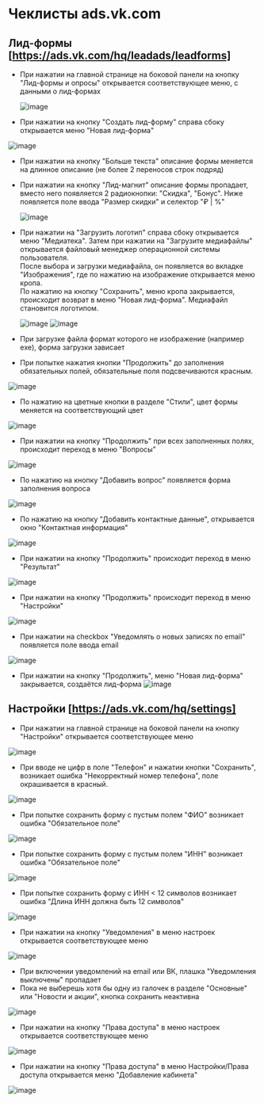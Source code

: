 # Чеклисты ads.vk.com
## Лид-формы [https://ads.vk.com/hq/leadads/leadforms]
- При нажатии на главной странице на боковой панели на кнопку "Лид-формы и опросы" открывается соответствующее меню, с данными о лид-формах
  
  ![image](https://github.com/user-attachments/assets/83b2e635-6204-4ba8-b972-2f697b37d152)
- При нажатии на кнопку "Создать лид-форму" справа сбоку открывается меню "Новая лид-форма"
  
![image](https://github.com/user-attachments/assets/8dabe327-8018-4804-b94d-f9b378f7fae7)
- При нажатии на кнопку "Больше текста" описание формы меняется на длинное описание (не более 2 переносов строк подряд)
- При нажатии на кнопку "Лид-магнит" описание формы пропадает, вместо него появляется 2 радиокнопки: "Скидка", "Бонус". Ниже появляется поле ввода "Размер скидки" и селектор "₽ | %"
  
  ![image](https://github.com/user-attachments/assets/b1345d1d-a6c1-4efe-9ea7-9810e30402dd)
- При нажатии на "Загрузить логотип" справа сбоку открывается меню "Медиатека". Затем при нажатии на "Загрузите медиафайлы" открывается файловый менеджер операционной системы пользователя.\
  После выбора и загрузки медиафайла, он появляется во вкладке "Изображения", где по нажатию на изображение открывается меню кропа.\
  По нажатию на кнопку "Сохранить", меню кропа закрывается, происходит возврат в меню "Новая лид-форма". Медиафайл становится логотипом.
  
  ![image](https://github.com/user-attachments/assets/b0a94dd0-fc6f-4bad-bde8-466db0d2df7e)
  ![image](https://github.com/user-attachments/assets/bb06eb8e-9a44-43be-a8ca-a846060f1445)
- При загрузке файла формат которого не изображение (например exe), форма загрузки зависает 

- При попытке нажатия кнопки "Продолжить" до заполнения обязательных полей, обязательные поля подсвечиваются красным.
  
![image](https://github.com/user-attachments/assets/0a47513d-6ed5-4089-8b0f-6bb23a224ec3)
- По нажатию на цветные кнопки в разделе "Стили", цвет формы меняется на соответствующий цвет

![image](https://github.com/user-attachments/assets/86b7f2c4-8dfc-4a29-9c52-84cd661aee56)

- При нажатии на кнопку "Продолжить" при всех заполненных полях, происходит переход в меню "Вопросы"

![image](https://github.com/user-attachments/assets/b5ee5d4b-0b7a-4e28-a46a-cb75474ab429)
- По нажатию на кнопку "Добавить вопрос" появляется форма заполнения вопроса

![image](https://github.com/user-attachments/assets/57aa562e-59cb-4426-970d-c672f88ce291)
- По нажатию на кнопку "Добавить контактные данные", открывается окно "Контактная информация"

![image](https://github.com/user-attachments/assets/c4f013a9-583f-4019-aa13-92239fdea285)
- При нажатии на кнопку "Продолжить" происходит переход в меню "Результат"

![image](https://github.com/user-attachments/assets/228b515f-99e8-4511-b43f-5f2ed6f3db0d)
- При нажатии на кнопку "Продолжить" происходит переход в меню "Настройки"

![image](https://github.com/user-attachments/assets/da50566f-b7a9-4341-9df4-8b9515bf8639)
- При нажатии на checkbox "Уведомлять о новых записях по email" появляется поле ввода email


![image](https://github.com/user-attachments/assets/e981176d-2b0d-4eda-81a5-731076b1f88a)

- При нажатии на кнопку "Продолжить", меню "Новая лид-форма" закрывается, создаётся лид-форма
![image](https://github.com/user-attachments/assets/1de55bb7-d0ca-4113-95c9-8574ad8b4320)

## Настройки [https://ads.vk.com/hq/settings]
- При нажатии на главной странице на боковой панели на кнопку "Настройки" открывается соответствующее меню
  
![image](https://github.com/user-attachments/assets/7e0bddab-4339-44f8-82df-1107aa3fd160)
- При вводе не цифр в поле "Телефон" и нажатии кнопки "Сохранить", возникает ошибка "Некорректный номер телефона", поле окрашивается в красный.

 ![image](https://github.com/user-attachments/assets/93229e1a-02eb-4667-b219-9ed410b2d5f6)
- При попытке сохранить форму с пустым полем "ФИО" возникает ошибка "Обязательное поле"
  
![image](https://github.com/user-attachments/assets/5ce9c5e4-4601-4b61-a84d-f0228cfd40fb)
- При попытке сохранить форму с пустым полем "ИНН" возникает ошибка "Обязательное поле"
  
![image](https://github.com/user-attachments/assets/4e9a5665-a8aa-4522-a5a8-9d620e100fc3)
- При попытке сохранить форму с ИНН < 12 символов возникает ошибка "Длина ИНН должна быть 12 символов"

![image](https://github.com/user-attachments/assets/26f93c07-deb0-4ee7-866a-c815bd3e6837)
- При нажатии на кнопку "Уведомления" в меню настроек открывается соответствующее меню

![image](https://github.com/user-attachments/assets/6904db60-5ec5-4c60-9114-43a7b02a78b8)
- При включении уведомлений на email или ВК, плашка "Уведомления выключены" пропадает
- Пока не выберешь хотя бы одну из галочек в разделе "Основные" или "Новости и акции", кнопка сохранить неактивна
  
![image](https://github.com/user-attachments/assets/a97c67f4-0bdb-4e98-8691-a3240f45ce41)
- При нажатии на кнопку "Права доступа" в меню настроек открывается соответствующее меню

 ![image](https://github.com/user-attachments/assets/157f97ca-33e0-4f3f-aba5-5a3601b840b5)
- При нажатии на кнопку "Права доступа" в меню Настройки/Права доступа открывается меню "Добавление кабинета"

 ![image](https://github.com/user-attachments/assets/9ae991c8-eea2-4404-9391-aad37d0af2b3)




